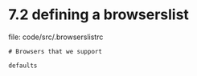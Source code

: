 # 7.2 defining a browserslist



file: code/src/.browserslistrc

```
# Browsers that we support

defaults
```

